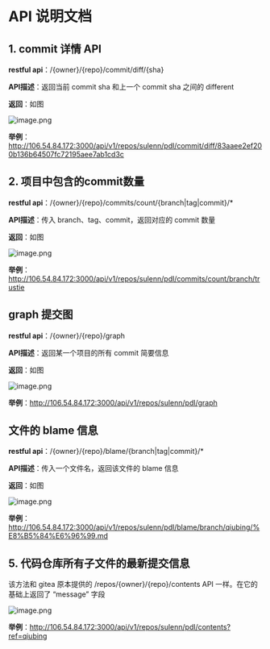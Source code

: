 # API 说明文档

## 1. commit 详情 API

**restful api**：/{owner}/{repo}/commit/diff/{sha}

**API描述**：返回当前 commit sha 和上一个 commit sha 之间的 different

**返回**：如图

![image.png](https://ww1.sinaimg.cn/large/006alGmrgy1geulf59oc3j30bx05jq30.jpg)

**举例**：http://106.54.84.172:3000/api/v1/repos/sulenn/pdl/commit/diff/83aaee2ef200b136b64507fc72195aee7ab1cd3c

## 2. 项目中包含的commit数量

**restful api**：/{owner}/{repo}/commits/count/{branch|tag|commit}/*

**API描述**：传入 branch、tag、commit，返回对应的 commit 数量

**返回**：如图

![image.png](https://ww1.sinaimg.cn/large/006alGmrgy1geulcm2y44j30l80nlmz9.jpg)

**举例**：http://106.54.84.172:3000/api/v1/repos/sulenn/pdl/commits/count/branch/trustie

## graph 提交图

**restful api**：/{owner}/{repo}/graph

**API描述**：返回某一个项目的所有 commit 简要信息

**返回**：如图

![image.png](https://ww1.sinaimg.cn/large/006alGmrgy1geulia1wumj30l50blab1.jpg)

**举例**：http://106.54.84.172:3000/api/v1/repos/sulenn/pdl/graph

## 文件的 blame 信息

**restful api**：/{owner}/{repo}/blame/{branch|tag|commit}/*

**API描述**：传入一个文件名，返回该文件的 blame 信息

**返回**：如图

![image.png](https://ww1.sinaimg.cn/large/006alGmrgy1geuln2vjccj30pn0hnt9y.jpg)

**举例**：http://106.54.84.172:3000/api/v1/repos/sulenn/pdl/blame/branch/qiubing/%E8%B5%84%E6%96%99.md

## 5. 代码仓库所有子文件的最新提交信息

该方法和 gitea 原本提供的 /repos/{owner}/{repo}/contents API 一样。在它的基础上返回了 “message” 字段

![image.png](https://ww1.sinaimg.cn/large/006alGmrgy1geulwljg5tj30wr0sqq6q.jpg)

**举例**：http://106.54.84.172:3000/api/v1/repos/sulenn/pdl/contents?ref=qiubing